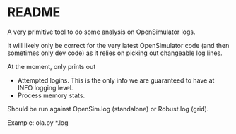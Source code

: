 # README #

A very primitive tool to do some analysis on OpenSimulator logs.

It will likely only be correct for the very latest OpenSimulator code (and then sometimes only dev code) as
it relies on picking out changeable log lines.

At the moment, only prints out 
  * Attempted logins.  This is the only info we are guaranteed to have at INFO logging level.
  * Process memory stats.

Should be run against OpenSim.log (standalone) or Robust.log (grid).

Example: ola.py *.log
